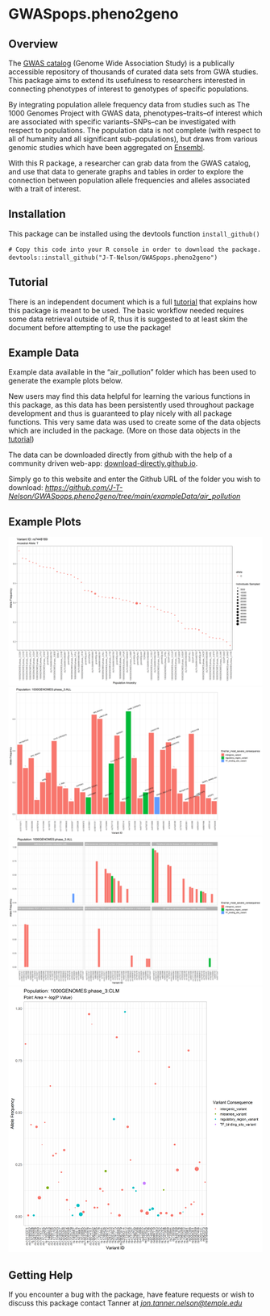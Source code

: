 
<!-- README.md is generated from README.Rmd. DON'T EDIT README.md FILE-->

# GWASpops.pheno2geno

## Overview

The [GWAS catalog](https://www.ebi.ac.uk/gwas/) (Genome Wide Association
Study) is a publically accessible repository of thousands of curated
data sets from GWA studies. This package aims to extend its usefulness
to researchers interested in connecting phenotypes of interest to
genotypes of specific populations.

By integrating population allele frequency data from studies such as The
1000 Genomes Project with GWAS data, phenotypes–traits–of interest which
are associated with specific variants–SNPs–can be investigated with
respect to populations. The population data is not complete (with
respect to all of humanity and all significant sub-populations), but
draws from various genomic studies which have been aggregated on
[Ensembl](https://useast.ensembl.org/info/genome/variation/species/populations.html).

With this R package, a researcher can grab data from the GWAS catalog,
and use that data to generate graphs and tables in order to explore the
connection between population allele frequencies and alleles associated
with a trait of interest.

## Installation

This package can be installed using the devtools function
`install_github()`

    # Copy this code into your R console in order to download the package. 
    devtools::install_github("J-T-Nelson/GWASpops.pheno2geno")

## Tutorial

There is an independent document which is a full
[tutorial](https://github.com/J-T-Nelson/GWASpops.pheno2geno/man/GWAS.pops.pheno2geno.md)
that explains how this package is meant to be used. The basic workflow
needed requires some data retrieval outside of R, thus it is suggested
to at least skim the document before attempting to use the package!

## Example Data

Example data available in the “air_pollution” folder which has been used
to generate the example plots below.

New users may find this data helpful for learning the various functions
in this package, as this data has been persistently used throughout
package development and thus is guaranteed to play nicely with all
package functions. This very same data was used to create some of the
data objects which are included in the package. (More on those data
objects in the
[tutorial](https://github.com/J-T-Nelson/GWASpops.pheno2geno/man/GWAS.pops.pheno2geno.md))

The data can be downloaded directly from github with the help of a
community driven web-app:
[download-directly.github.io](download-directly.github.io).

Simply go to this website and enter the Github URL of the folder you
wish to download:
*<https://github.com/J-T-Nelson/GWASpops.pheno2geno/tree/main/exampleData/air_pollution>*

## Example Plots

<img src='man/example_graphs/manyPopsOneVar_point.png'/>
<img src='man/example_graphs/onePopManyVars_bar_GeneLabels.png'/>
<img src='man/example_graphs/onePopManyVars_bar2.png'/>
<img src='man/example_graphs/onePopManyVars_pValAsSize.png'/>

## Getting Help

If you encounter a bug with the package, have feature requests or wish
to discuss this package contact Tanner at
*<jon.tanner.nelson@temple.edu>*
